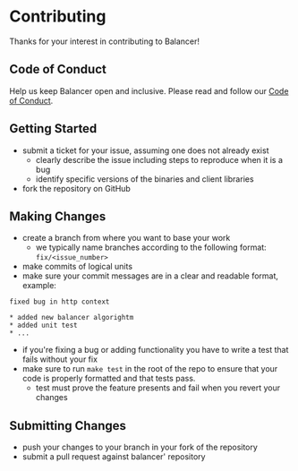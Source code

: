 # Contributing

Thanks for your interest in contributing to Balancer!

## Code of Conduct

Help us keep Balancer open and inclusive. Please read and follow our [Code of Conduct](CODE_OF_CONDUCT.md).

## Getting Started

* submit a ticket for your issue, assuming one does not already exist
  * clearly describe the issue including steps to reproduce when it is a bug
  * identify specific versions of the binaries and client libraries
* fork the repository on GitHub

## Making Changes

* create a branch from where you want to base your work
  * we typically name branches according to the following format: `fix/<issue_number>`
* make commits of logical units
* make sure your commit messages are in a clear and readable format, example:
  
```
fixed bug in http context
  
* added new balancer algorightm
* added unit test
* ...
```

* if you're fixing a bug or adding functionality you have to write a test that fails without your fix
* make sure to run `make test` in the root of the repo to ensure that your code is
  properly formatted and that tests pass.
    * test must prove the feature presents and fail when you revert your changes

## Submitting Changes

* push your changes to your branch in your fork of the repository
* submit a pull request against balancer' repository